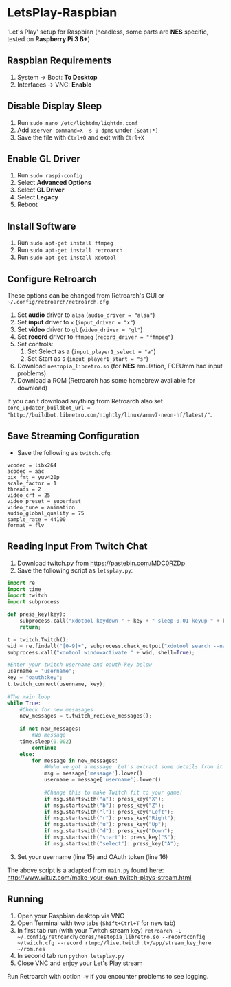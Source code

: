 # LetsPlay-Raspbian
'Let's Play' setup for Raspbian (headless, some parts are **NES** specific, tested on **Raspberry Pi 3 B+**)

## Raspbian Requirements
1. System -> Boot: **To Desktop**
1. Interfaces -> VNC: **Enable**

## Disable Display Sleep
1. Run `sudo nano /etc/lightdm/lightdm.conf`
1. Add `xserver-command=X -s 0 dpms` under `[Seat:*]`
1. Save the file with `Ctrl+O` and exit with `Ctrl+X`

## Enable GL Driver
1. Run `sudo raspi-config`
1. Select **Advanced Options**
1. Select **GL Driver**
1. Select **Legacy**
1. Reboot

## Install Software
1. Run `sudo apt-get install ffmpeg`
1. Run `sudo apt-get install retroarch`
1. Run `sudo apt-get install xdotool`

## Configure Retroarch
These options can be changed from Retroarch's GUI or `~/.config/retroarch/retroarch.cfg`
1. Set **audio** driver to `alsa` (`audio_driver = "alsa"`)
1. Set **input** driver to `x` (`input_driver = "x"`)
1. Set **video** driver to `gl` (`video_driver = "gl"`)
1. Set **record** driver to `ffmpeg` (`record_driver = "ffmpeg"`)
1. Set controls:
   1. Set Select as a (`input_player1_select = "a"`)   
   1. Set Start as s (`input_player1_start = "s"`)
1. Download `nestopia_libretro.so` (for **NES** emulation, FCEUmm had input problems)
1. Download a ROM (Retroarch has some homebrew available for download)

If you can't download anything from Retroarch also set `core_updater_buildbot_url = "http://buildbot.libretro.com/nightly/linux/armv7-neon-hf/latest/"`.

## Save Streaming Configuration
* Save the following as `twitch.cfg`:
```
vcodec = libx264
acodec = aac
pix_fmt = yuv420p
scale_factor = 1
threads = 2
video_crf = 25
video_preset = superfast
video_tune = animation
audio_global_quality = 75
sample_rate = 44100
format = flv
```

## Reading Input From Twitch Chat
1. Download twitch.py from https://pastebin.com/MDC0RZDp
2. Save the following script as `letsplay.py`:
```python
import re
import time
import twitch
import subprocess

def press_key(key):
	subprocess.call("xdotool keydown " + key + " sleep 0.01 keyup " + key, shell=True);
	return;

t = twitch.Twitch();
wid = re.findall("[0-9]+", subprocess.check_output("xdotool search --name \"retroarch\"", shell=True))[0];
subprocess.call("xdotool windowactivate " + wid, shell=True);

#Enter your twitch username and oauth-key below
username = "username";
key = "oauth:key";
t.twitch_connect(username, key);
 
#The main loop
while True:
    #Check for new mesasages
    new_messages = t.twitch_recieve_messages();
 
    if not new_messages:
        #No message
	time.sleep(0.002)
        continue
    else:
        for message in new_messages:
            #Wuhu we got a message. Let's extract some details from it
            msg = message['message'].lower()
            username = message['username'].lower()
 
            #Change this to make Twitch fit to your game!
            if msg.startswith("a"): press_key("X");
            if msg.startswith("b"): press_key("Z");
            if msg.startswith("l"): press_key("Left");
            if msg.startswith("r"): press_key("Right");
            if msg.startswith("u"): press_key("Up");
            if msg.startswith("d"): press_key("Down");
            if msg.startswith("start"): press_key("S");
            if msg.startswith("select"): press_key("A");
```
3. Set your username (line 15) and OAuth token (line 16)

The above script is a adapted from `main.py` found here: http://www.wituz.com/make-your-own-twitch-plays-stream.html

## Running
1. Open your Raspbian desktop via VNC
1. Open Terminal with two tabs (`Shift+Ctrl+T` for new tab)
1. In first tab run (with your Twitch stream key) `retroarch -L ~/.config/retroarch/cores/nestopia_libretro.so --recordconfig ~/twitch.cfg --record rtmp://live.twitch.tv/app/stream_key_here ~/rom.nes`
1. In second tab run `python letsplay.py`
1. Close VNC and enjoy your Let's Play stream

Run Retroarch with option `-v` if you encounter problems to see logging.
